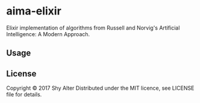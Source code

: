 # aima-elixir

Elixir implementation of algorithms from Russell and Norvig's Artificial Intelligence: A Modern Approach.

## Usage

## License

Copyright © 2017 Shy Alter
Distributed under the MIT licence, see LICENSE file for details.
